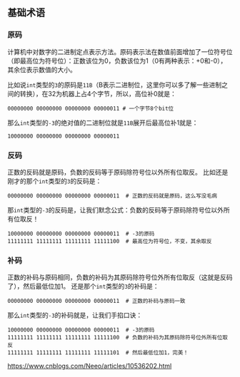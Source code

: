 ## 基础术语

### 原码

计算机中对数字的二进制定点表示方法。原码表示法在数值前面增加了一位符号位（即最高位为符号位）：正数该位为0，负数该位为1（0有两种表示：+0和-0），其余位表示数值的大小。

比如说`int`类型的`3`的原码是`11B`（B表示二进制位，这里你可以多了解一些进制之间的转换），在32为机器上占4个字节，所以，高位补0就是：

```basic
00000000 00000000 00000000 00000011	# 一个字节8个bit位
```

那么`int`类型的`-3`的绝对值的二进制位就是`11B`展开后最高位补1就是：

```basic
10000000 00000000 00000000 00000011
```

### 反码

正数的反码就是原码，负数的反码等于原码除符号位以外所有位取反。
比如还是刚才的那个`int`类型的`3`的反码是：

```basic
00000000 00000000 00000000 00000011	 # 正数的反码就是原码，这么写没毛病
```

那`int`类型的`-3`的反码是，让我们默念公式：负数的反码等于原码除符号位以外所有位取反！

```basic
10000000 00000000 00000000 00000011	 # -3的原码
11111111 11111111 11111111 11111100	 # 最高位为符号位，不变，其余取反
```

### 补码

正数的补码与原码相同，负数的补码为其原码除符号位外所有位取反（这就是反码了），然后最低位加1。
还是那个`int`类型的`3`的补码是：

```basic
00000000 00000000 00000000 00000011	 # 正数的补码与原码一致
```

那么`int`类型的`-3`的补码就是，让我们手掐口诀：

```basic
10000000 00000000 00000000 00000011  # -3的原码
11111111 11111111 11111111 11111100	 # 负数的补码为其原码除符号位外所有位取反
11111111 11111111 11111111 11111101  # 然后最低位加1，完美！
```

https://www.cnblogs.com/Neeo/articles/10536202.html